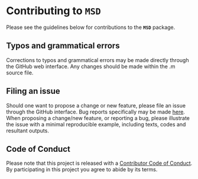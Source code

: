 Contributing to **`MSD`**
==================================================================

Please see the guidelines below for contributions to the **`MSD`** package.

Typos and grammatical errors
----------------

Corrections to typos and grammatical errors may be made directly through the GitHub web interface. Any changes should be made within the .m source file.

Filing an issue
----------------

Should one want to propose a change or new feature, please file an issue through the GitHub interface. Bug reports specifically may be made [here](https://github.com/ZijieZhao/see/issues). When proposing a change/new feature, or reporting a bug, please illustrate the issue with a minimal reproducible example, including texts, codes and resultant outputs.

Code of Conduct
----------------

Please note that this project is released with a [Contributor Code of Conduct](https://github.com/ZijieZhaoMMHW/MSD/blob/master/docs/Code_of_Conduct.md). By participating in this project you agree to abide by its terms.



